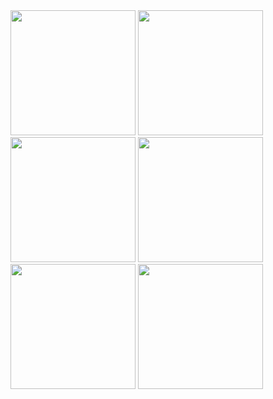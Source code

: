 <img src="https://user-images.githubusercontent.com/35677260/71942613-5f5c0680-31f0-11ea-8051-569166306031.jpg" width="200">
<img src="https://user-images.githubusercontent.com/35677260/71942617-63882400-31f0-11ea-88cd-9e653439e247.jpg" width="200">
<img src="https://user-images.githubusercontent.com/35677260/71942626-68e56e80-31f0-11ea-954e-be5904789e47.jpg" width="200">
<img src="https://user-images.githubusercontent.com/35677260/71942632-6e42b900-31f0-11ea-859e-87ab9cc26c42.jpg" width="200">
<img src="https://user-images.githubusercontent.com/35677260/71942637-726ed680-31f0-11ea-915c-5ff198a62ff8.jpg" width="200">
<img src="https://user-images.githubusercontent.com/35677260/71942641-769af400-31f0-11ea-94d8-6ded5bfc4a5d.jpg" width="200">

